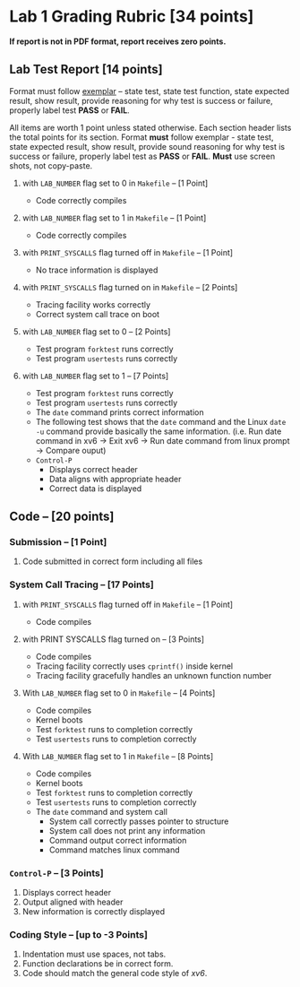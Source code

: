 # Lab 1 Grading Rubric [34 points]

**If report is not in PDF format, report receives zero points.**

## Lab Test Report [14 points]

Format must follow [exemplar](lab1-report-example.md) – state test, state test function, state expected result, show result, provide reasoning for why test is success or failure, properly label test **PASS** or **FAIL**.

All items are worth 1 point unless stated otherwise. Each section header lists the total points for
its section. Format **must** follow exemplar - state test, state expected result, show result, provide sound reasoning for why test is success or failure, properly label test as **PASS** or **FAIL**. **Must** use screen shots, not copy-paste.

1. with `LAB_NUMBER` flag set to 0 in `Makefile` – [1 Point]
    - Code correctly compiles

2. with `LAB_NUMBER` flag set to 1 in `Makefile` – [1 Point]
    - Code correctly compiles

3. with `PRINT_SYSCALLS` flag turned off in `Makefile` – [1 Point]
    - No trace information is displayed

4. with `PRINT_SYSCALLS` flag turned on in `Makefile` – [2 Points]
    - Tracing facility works correctly
    - Correct system call trace on boot

5. with `LAB_NUMBER` flag set to 0 – [2 Points]
    - Test program `forktest` runs correctly
    - Test program `usertests` runs correctly

6. with `LAB_NUMBER` flag set to 1 – [7 Points]
    - Test program `forktest` runs correctly
    - Test program `usertests` runs correctly
    - The `date` command prints correct information
    - The following test shows that the `date` command and the Linux `date -u` command provide basically the same information. (i.e. Run date command in xv6 → Exit xv6 → Run date command from linux prompt → Compare ouput)
    - `Control-P`
        - Displays correct header
        - Data aligns with appropriate header
        - Correct data is displayed

## Code – [20 points]

### Submission – [1 Point]

1. Code submitted in correct form including all files

### System Call Tracing – [17 Points]

1. with `PRINT_SYSCALLS` flag turned off in `Makefile` – [1 Point]
    - Code compiles

2. with PRINT SYSCALLS flag turned on – [3 Points]
    - Code compiles
    - Tracing facility correctly uses `cprintf()` inside kernel
    - Tracing facility gracefully handles an unknown function number

3. With `LAB_NUMBER` flag set to 0 in `Makefile` – [4 Points]
    - Code compiles
    - Kernel boots
    - Test `forktest` runs to completion correctly
    - Test `usertests` runs to completion correctly

4. With `LAB_NUMBER` flag set to 1 in `Makefile` – [8 Points]
    - Code compiles
    - Kernel boots
    - Test `forktest` runs to completion correctly
    - Test `usertests` runs to completion correctly
    - The `date` command and system call
        - System call correctly passes pointer to structure
        - System call does not print any information
        - Command output correct information
        - Command matches linux command

### `Control-P` – [3 Points]

1. Displays correct header
2. Output aligned with header
3. New information is correctly displayed

### Coding Style – [up to -3 Points]

1. Indentation must use spaces, not tabs.
2. Function declarations be in correct form.
3. Code should match the general code style of *xv6*.
